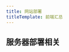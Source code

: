 ```yaml
---
title: 网站部署
titleTemplate: 前端汇总
---
```


<script setup lang="ts">
import WebsiteBox from '/components/WebsiteBox/index.vue';
import { website1 } from './data/website';

</script>

## 服务器部署相关

<WebsiteBox :data="website1"/>

